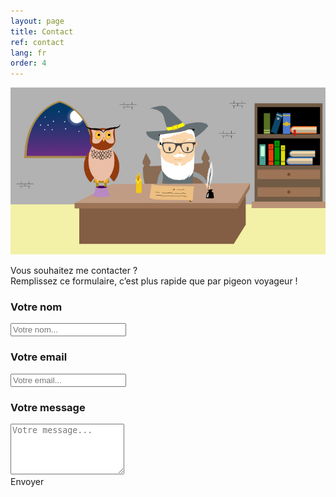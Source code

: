 ```yaml
---
layout: page
title: Contact
ref: contact
lang: fr
order: 4
---
```


<div class="wrapper">
    
<img class="mon_histoire" src="img/Contact.jpg"/>

<p class="text_center">
    
Vous souhaitez me contacter ?<br>
Remplissez ce formulaire, c’est plus rapide que par pigeon voyageur !

</p>

<form>
    <label><h3 class="text_center">Votre nom</h3></label>
    <input type="text" id="name" name="name" placeholder="Votre nom...">

<label><h3 class="text_center">Votre email</h3></label>
<input type="email" id="email" name="email" placeholder="Votre email...">
    
<label><h3 class="text_center">Votre message</h3></label>
<textarea rows="5" id="message" name="message" placeholder="Votre message..."></textarea>
    
  <div class="container">
    <div class="button_contact" onclick="sendMail()">Envoyer</div>
</div>
</form>



</div> 





<script src="javascript/javascript.js"></script>